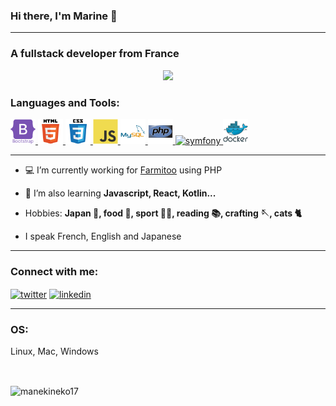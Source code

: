 ### Hi there, I'm Marine 👋
_____________________________________
<h3 align="left">A fullstack developer from France</h3>

  <div id="header" align="center">
    <img src="https://media.giphy.com/media/k0ijJhqrUP4T2EvmJ1/giphy.gif" width="250"/>
  </div>
  
<h3 align="left">Languages and Tools:</h3>
      <p align="left"> 
  
  <a href="https://getbootstrap.com" target="_blank" rel="noreferrer"> <img src="https://raw.githubusercontent.com/devicons/devicon/master/icons/bootstrap/bootstrap-plain-wordmark.svg" alt="bootstrap" width="40" height="40"/> </a> 
   <a href="https://www.w3.org/html/" target="_blank" rel="noreferrer"> <img src="https://raw.githubusercontent.com/devicons/devicon/master/icons/html5/html5-original-wordmark.svg" alt="html5" width="40" height="40"/> </a> 
  <a href="https://www.w3schools.com/css/" target="_blank" rel="noreferrer"> <img src="https://raw.githubusercontent.com/devicons/devicon/master/icons/css3/css3-original-wordmark.svg" alt="css3" width="40" height="40"/> </a> 
  <a href="https://developer.mozilla.org/en-US/docs/Web/JavaScript" target="_blank" rel="noreferrer"> <img src="https://raw.githubusercontent.com/devicons/devicon/master/icons/javascript/javascript-original.svg" alt="javascript" width="40" height="40"/> </a> 
  <a href="https://www.mysql.com/" target="_blank" rel="noreferrer"> <img src="https://raw.githubusercontent.com/devicons/devicon/master/icons/mysql/mysql-original-wordmark.svg" alt="mysql" width="40" height="40"/> </a> 
  <a href="https://www.php.net" target="_blank" rel="noreferrer"> <img src="https://raw.githubusercontent.com/devicons/devicon/master/icons/php/php-original.svg" alt="php" width="40" height="40"/> </a>
  <a href="https://symfony.com" target="_blank" rel="noreferrer"> <img src="https://symfony.com/logos/symfony_black_03.svg" alt="symfony" width="40" height="40"/> </a> 
    <a href="https://www.docker.com/" target="_blank" rel="noreferrer"> <img src="https://raw.githubusercontent.com/devicons/devicon/master/icons/docker/docker-original-wordmark.svg" alt="docker" width="40" height="40"/></a> 
__________________________________________________________
- 💻 I’m currently working for [Farmitoo](https://www.farmitoo.com/fr/) using PHP

- 🌱 I’m also learning **Javascript, React, Kotlin...**

- Hobbies: **Japan 🗾, food 🍜, sport 🚣‍♀️, reading 📚, crafting 🪡, cats 🐈**

- I speak French, English and Japanese
___________________________________________________________
<h3 align="left">Connect with me:</h3>
<p align="left">
<a href="https://twitter.com/grouillermarine" target="_blank"><img align="center" src="https://raw.githubusercontent.com/rahuldkjain/github-profile-readme-generator/master/src/images/icons/Social/twitter.svg" alt="twitter" height="30" width="40" /></a>
<a href="/https://www.linkedin.com/in/marine-grouiller/" target="_blank"><img align="center" src="https://raw.githubusercontent.com/rahuldkjain/github-profile-readme-generator/master/src/images/icons/Social/linked-in-alt.svg" alt="linkedin" height="30" width="40" /></a>
</p>

___________________________________________________
<h3 align="left">OS:</h3
 <p>Linux, Mac, Windows</p>
 <br>
<p><img align="center" src="https://github-readme-stats.vercel.app/api/top-langs?username=manekineko17&show_icons=true&locale=en&layout=compact" alt="manekineko17" /></p>
